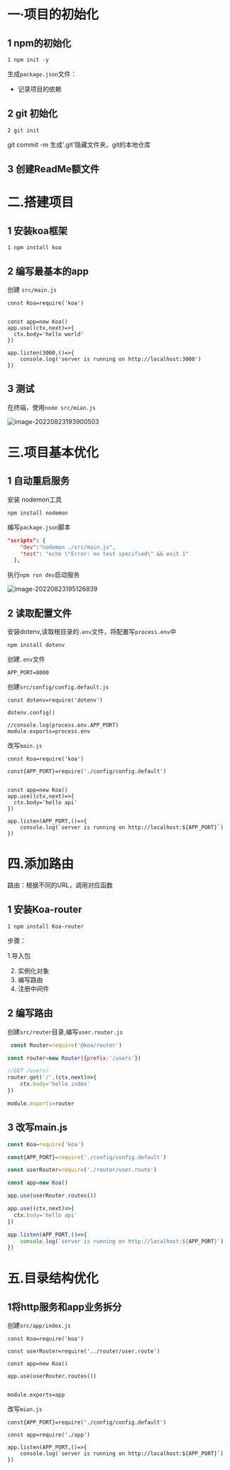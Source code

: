 # 一·项目的初始化

## 1 npm的初始化

```
1 npm init -y
```

生成`package.json`文件：

- 记录项目的依赖

## 2 git 初始化

```
2 git init
```
git commit -m
生成'.git'隐藏文件夹，git的本地仓库

## 3 创建ReadMe额文件

# 二.搭建项目

## 1  安装koa框架

```npm
1 npm install koa
```

## 2 编写最基本的app

创建 ``src/main.js``

```
const Koa=require('koa')


const app=new Koa()
app.use((ctx,next)=>{
  ctx.body='hello world'
})

app.listen(3000,()=>{
    console.log('server is running on http://localhost:3000')
}) 
```

## 3 测试

在终端，使用``node src/mian.js``

![image-20220823193900503](C:\Users\Administrator\AppData\Roaming\Typora\typora-user-images\image-20220823193900503.png)

# 三.项目基本优化

## 1 自动重启服务

安装 nodemon工具

```
npm install nodemon
```

编写``package.json``脚本

```json
"scripts": {
    "dev":"nodemon ./src/main.js",
    "test": "echo \"Error: no test specified\" && exit 1"
  },
```

执行``npm run dev``启动服务

![image-20220823195126839](C:\Users\Administrator\AppData\Roaming\Typora\typora-user-images\image-20220823195126839.png)

## 2 读取配置文件

安装dotenv,读取根目录的``.env``文件，将配置写``process.env``中

```
npm install dotenv
```

创建``.env``文件

```
APP_PORT=8000
```

创建``src/config/config.default.js``

```
const dotenv=require('dotenv')

dotenv.config()

//console.log(process.env.APP_PORT)
module.exports=process.env

```

改写``main.js``

```
const Koa=require('koa')

const{APP_PORT}=require('./config/config.default')


const app=new Koa()
app.use((ctx,next)=>{
  ctx.body='hello api'
})

app.listen(APP_PORT,()=>{
    console.log(`server is running on http://localhost:${APP_PORT}`)
}) 
```

# 四.添加路由

路由：根据不同的URL，调用对应函数

## 1 安装Koa-router

```
1 npm install Koa-router
```

步骤：

 1.导入包

2. 实例化对象
3. 编写路由
4. 注册中间件

## 2 编写路由

创建``src/router``目录,编写``user.router.js``

```js
 const Router=require('@koa/router')

const router=new Router({prefix:'/users'})

//GET /users/
router.get('/',(ctx,next)=>{
    ctx.body='hello index'
})

module.exports=router
```

## 3 改写main.js

```js
const Koa=require('koa')

const{APP_PORT}=require('./config/config.default')

const userRouter=require('./router/user.route')

const app=new Koa()

app.use(userRouter.routes())

app.use((ctx,next)=>{
  ctx.body='hello api'
})

app.listen(APP_PORT,()=>{
    console.log(`server is running on http://localhost:${APP_PORT}`)
}) 
```

# 五.目录结构优化

## 1将http服务和app业务拆分

创建``src/app/index.js``

```
const Koa=require('koa')

const userRouter=require('../router/user.route')

const app=new Koa()

app.use(userRouter.routes())


module.exports=app
```

改写``mian.js``

```
const{APP_PORT}=require('./config/config.default')

const app=require('./app')

app.listen(APP_PORT,()=>{
    console.log(`server is running on http://localhost:${APP_PORT}`)
}) 
```

















